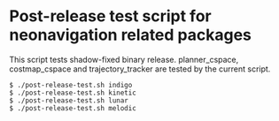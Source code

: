 # Post-release test script for neonavigation related packages

This script tests shadow-fixed binary release.
planner_cspace, costmap_cspace and trajectory_tracker are tested by the current script.

```shell
$ ./post-release-test.sh indigo
$ ./post-release-test.sh kinetic
$ ./post-release-test.sh lunar
$ ./post-release-test.sh melodic
```
